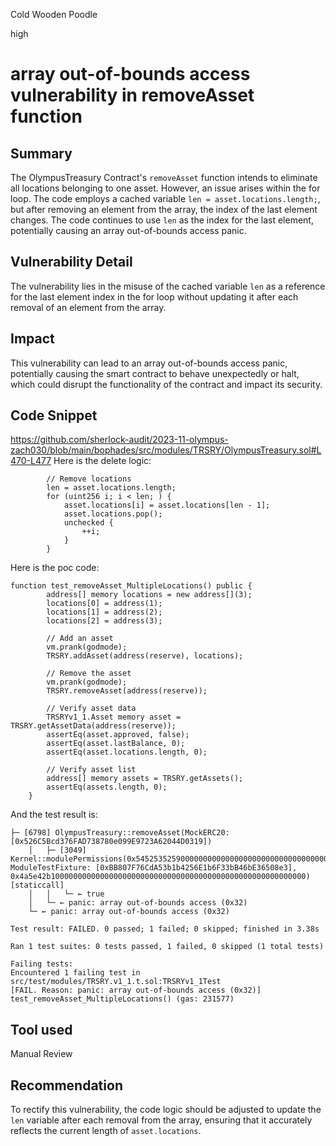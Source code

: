Cold Wooden Poodle

high

# array out-of-bounds access vulnerability in removeAsset function

## Summary
The OlympusTreasury Contract's `removeAsset` function intends to eliminate all locations belonging to one asset. 
However, an issue arises within the for loop. The code employs a cached variable `len = asset.locations.length;`, but after removing an element from the array, the index of the last element changes. 
The code continues to use `len` as the index for the last element, potentially causing an array out-of-bounds access panic.
## Vulnerability Detail
The vulnerability lies in the misuse of the cached variable `len` as a reference for the last element index in the for loop without updating it after each removal of an element from the array.

## Impact
This vulnerability can lead to an array out-of-bounds access panic, potentially causing the smart contract to behave unexpectedly or halt, which could disrupt the functionality of the contract and impact its security.
## Code Snippet
https://github.com/sherlock-audit/2023-11-olympus-zach030/blob/main/bophades/src/modules/TRSRY/OlympusTreasury.sol#L470-L477
Here is the delete logic:
```solidity
        // Remove locations
        len = asset.locations.length;
        for (uint256 i; i < len; ) {
            asset.locations[i] = asset.locations[len - 1];
            asset.locations.pop();
            unchecked {
                ++i;
            }
        }
```
Here is the poc code:
```solidity
function test_removeAsset_MultipleLocations() public {
        address[] memory locations = new address[](3);
        locations[0] = address(1);
        locations[1] = address(2);
        locations[2] = address(3);

        // Add an asset
        vm.prank(godmode);
        TRSRY.addAsset(address(reserve), locations);

        // Remove the asset
        vm.prank(godmode);
        TRSRY.removeAsset(address(reserve));

        // Verify asset data
        TRSRYv1_1.Asset memory asset = TRSRY.getAssetData(address(reserve));
        assertEq(asset.approved, false);
        assertEq(asset.lastBalance, 0);
        assertEq(asset.locations.length, 0);

        // Verify asset list
        address[] memory assets = TRSRY.getAssets();
        assertEq(assets.length, 0);
    }
```
And the test result is:
```shell
├─ [6798] OlympusTreasury::removeAsset(MockERC20: [0x526C5Bcd376FAD738780e099E9723A62044D0319])
    │   ├─ [3049] Kernel::modulePermissions(0x5452535259000000000000000000000000000000000000000000000000000000, ModuleTestFixture: [0xBB807F76CdA53b1b4256E1b6F33bB46bE36508e3], 0x4a5e42b100000000000000000000000000000000000000000000000000000000) [staticcall]
    │   │   └─ ← true
    │   └─ ← panic: array out-of-bounds access (0x32)
    └─ ← panic: array out-of-bounds access (0x32)

Test result: FAILED. 0 passed; 1 failed; 0 skipped; finished in 3.38s
 
Ran 1 test suites: 0 tests passed, 1 failed, 0 skipped (1 total tests)

Failing tests:
Encountered 1 failing test in src/test/modules/TRSRY.v1_1.t.sol:TRSRYv1_1Test
[FAIL. Reason: panic: array out-of-bounds access (0x32)] test_removeAsset_MultipleLocations() (gas: 231577)
```
## Tool used

Manual Review

## Recommendation
To rectify this vulnerability, the code logic should be adjusted to update the `len` variable after each removal from the array, ensuring that it accurately reflects the current length of `asset.locations`. 